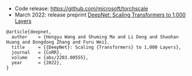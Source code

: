 
- Code release: https://github.com/microsoft/torchscale
- March 2022: release preprint [DeepNet: Scaling Transformers to 1,000 Layers](https://arxiv.org/abs/2203.00555)

```
@article{deepnet,
  author    = {Hongyu Wang and Shuming Ma and Li Dong and Shaohan Huang and Dongdong Zhang and Furu Wei},
  title     = {{DeepNet}: Scaling {Transformers} to 1,000 Layers},
  journal   = {CoRR},
  volume    = {abs/2203.00555},
  year      = {2022},
}
```
